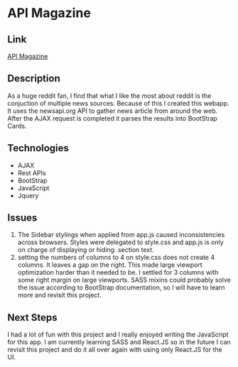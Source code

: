 # API Magazine
## Link
[API Magazine](http://jeanvillalobos.me/portfolio/magazine/index.html)
## Description
As a huge reddit fan, I find that what I like the most about reddit is the conjuction of multiple news sources. Because of this I created this webapp. It uses the newsapi.org API to gather news article from around the web. After the AJAX request is completed it parses the results into BootStrap Cards.  
## Technologies
- AJAX
- Rest APIs
- BootStrap
- JavaScript
- Jquery
## Issues

1. The Sidebar stylings when applied from app.js caused inconsistencies across browsers. Styles were delegated to style.css and app.js is only on charge of displaying or hiding .section text.
2. setting the numbers of columns to 4 on style.css does not create 4 columns. It leaves a gap on the right. This made large viewport optimization harder than it needed to be. I settled for 3 columns with some right margin on large viewports. SASS mixins could probably solve the issue according to BootStrap documentation, so I will have to learn more and revisit this project.

## Next Steps
I had a lot of fun with this project and I really enjoyed writing the JavaScript for this app. I am currently learning SASS and React.JS so in the future I can revisit this project and do it all over again with using only React.JS for the UI.